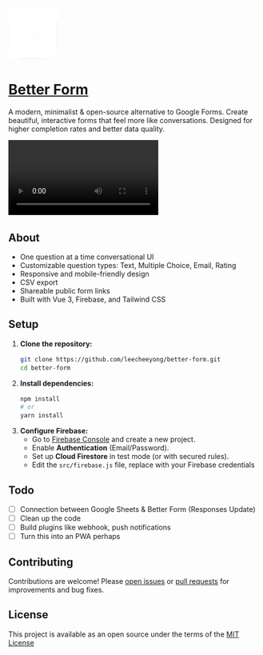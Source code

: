 <img src="/public/logo.png" width="100">

# [Better Form](https://better-form.vercel.app)

A modern, minimalist & open-source alternative to Google Forms. Create beautiful, interactive forms that feel more like conversations. Designed for higher completion rates and better data quality.

![Watch The Demo](./Better%20Form.mp4)

## About
- One question at a time conversational UI
- Customizable question types: Text, Multiple Choice, Email, Rating
- Responsive and mobile-friendly design
- CSV export
- Shareable public form links
- Built with Vue 3, Firebase, and Tailwind CSS

## Setup
1. **Clone the repository:**
   ```bash
   git clone https://github.com/leecheeyong/better-form.git
   cd better-form
   ```
2. **Install dependencies:**
   ```bash
   npm install
   # or
   yarn install
   ```
3. **Configure Firebase:**
   - Go to [Firebase Console](https://console.firebase.google.com/) and create a new project.
   - Enable **Authentication** (Email/Password).
   - Set up **Cloud Firestore** in test mode (or with secured rules). 
   - Edit the `src/firebase.js` file, replace with your Firebase credentials

## Todo
- [ ] Connection between Google Sheets & Better Form (Responses Update)
- [ ] Clean up the code
- [ ] Build plugins like webhook, push notifications
- [ ] Turn this into an PWA perhaps

## Contributing
Contributions are welcome! Please [open issues](https://github.com/leecheeyong/better-form/issues) or [pull requests](https://github.com/leecheeyong/better-form/pulls) for improvements and bug fixes.

## License
This project is available as an open source under the terms of the [MIT License](/LICENSE)

